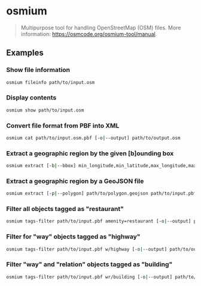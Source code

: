 # osmium

> Multipurpose tool for handling OpenStreetMap (OSM) files. More information: <https://osmcode.org/osmium-tool/manual>.

## Examples

### Show file information

```bash
osmium fileinfo path/to/input.osm
```

### Display contents

```bash
osmium show path/to/input.osm
```

### Convert file format from PBF into XML

```bash
osmium cat path/to/input.osm.pbf [-o|--output] path/to/output.osm
```

### Extract a geographic region by the given [b]ounding box

```bash
osmium extract [-b|--bbox] min_longitude,min_latitude,max_longitude,max_latitude path/to/input.pbf [-o|--output] path/to/output.pbf
```

### Extract a geographic region by a GeoJSON file

```bash
osmium extract [-p|--polygon] path/to/polygon.geojson path/to/input.pbf [-o|--output] path/to/output.pbf
```

### Filter all objects tagged as "restaurant"

```bash
osmium tags-filter path/to/input.pbf amenity=restaurant [-o|--output] path/to/output.pbf
```

### Filter for "way" objects tagged as "highway"

```bash
osmium tags-filter path/to/input.pbf w/highway [-o|--output] path/to/output.pbf
```

### Filter "way" and "relation" objects tagged as "building"

```bash
osmium tags-filter path/to/input.pbf wr/building [-o|--output] path/to/output.pbf
```
